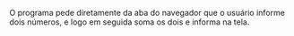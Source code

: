 O programa pede diretamente da aba do navegador que o usuário informe dois números, e logo em seguida soma os dois e informa na tela.

